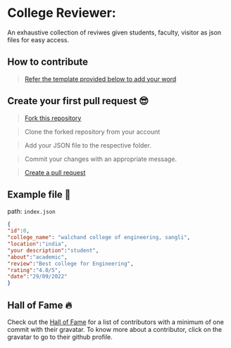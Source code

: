 <!-- [![Build Status](https://travis-ci.org/Shamshadz/Hacktoberfest.svg?branch=master)](https://travis-ci.org/Shamshadz/Hacktoberfest)
![Open Source Love](https://img.shields.io/badge/Open%20Source-%E2%9D%A4-red.svg)
![GitHub](https://img.shields.io/github/license/Shamshadz/Hacktoberfest.svg)
![GitHub forks](https://img.shields.io/github/forks/Shamshadz/Hacktoberfest.svg)
![GitHub issues](https://img.shields.io/github/issues/Shamshadz/Hacktoberfest.svg)
![GitHub pull requests](https://img.shields.io/github/issues-pr/Shamshadz/Hacktoberfest.svg)
![GitHub contributors](https://img.shields.io/github/contributors/Shamshadz/Hacktoberfest.svg)
![GitHub top language](https://img.shields.io/github/languages/top/Shamshadz/Hacktoberfest.svg)
[![Average time to resolve an issue](http://isitmaintained.com/badge/resolution/Shamshadz/Hacktoberfest.svg)](http://isitmaintained.com/project/Shamshadz/Hacktoberfest "Average time to resolve an issue") -->

# College Reviewer:

An exhaustive collection of reviwes given students, faculty, visitor as json files for easy access.


## How to contribute 

> [Refer the template provided below to add your word](https://github.com/gdscwce/college-reviews-api/blob/master/CONTRIBUTING.md)


## Create your first pull request :sunglasses:

> [Fork this repository](https://help.github.com/articles/fork-a-repo/)

>  Clone the forked repository from your account

> Add your JSON file to the respective folder.

> Commit your changes with an appropriate message.

> [Create a pull request](https://help.github.com/articles/creating-a-pull-request-from-a-fork/)

## Example file 🎃
path: `index.json`
```json 
{
"id":0,
"college_name": "walchand college of engineering, sangli",
"location":"india",
"your description":"student",
"about":"academic",
"review":"Best college for Engineering",
"rating":"4.0/5",
"date":"29/09/2022"
}
```

## Hall of Fame :fire:

Check out the [Hall of Fame](https://Shamshadz.github.io/Hacktoberfest/Contributors_Page_Source/) for a list of contributors with a minimum of one commit with their gravatar. To know more about a contributor, click on the gravatar to go to their github profile.
